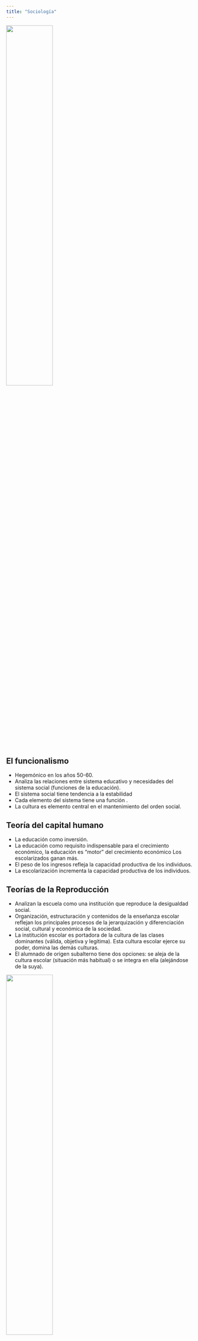```yaml
---
title: "Sociología"
---
```

<img 
src="https://eltallerdecarola.com/nueva/wp-content/uploads/080mapr13431_papel_pintado_mural_mapas_0.jpg"  
width="50%" 
/>     
## El funcionalismo
- Hegemónico en los años 50-60.
- Analiza las relaciones entre sistema educativo y necesidades del sistema social (funciones de la educación).
- El sistema social tiene tendencia a la estabilidad
- Cada elemento del sistema tiene una función .
- La cultura es elemento central en el mantenimiento del orden social.

## Teoría del capital humano
- La educación como inversión. 
- La educación como requisito indispensable para el crecimiento económico, la educación es “motor” del crecimiento económico
Los escolarizados ganan más.
- El peso de los ingresos refleja la capacidad productiva de los individuos.
- La escolarización incrementa la capacidad productiva de los individuos.

## Teorías de la Reproducción
- Analizan la escuela como una institución que reproduce la desigualdad social. 
- Organización, estructuración
y contenidos de la enseñanza escolar reflejan los principales procesos de la jerarquización y diferenciación social, cultural y económica de la sociedad.
- La institución escolar es portadora de la cultura de las clases dominantes (válida, objetiva y legítima). Esta cultura escolar ejerce su poder, domina las demás culturas. 
- El alumnado de origen subalterno tiene dos opciones: se aleja de la cultura escolar (situación más habitual) o se integra en ella (alejándose de la suya).

<img 
src="https://www.ull.es/portal/noticias/wp-content/uploads/sites/13/2018/04/ull-nuevo-logo.jpg"  
width="50%" 
/>



